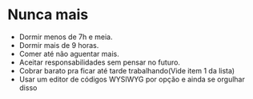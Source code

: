 Nunca mais
==========

* Dormir menos de 7h e meia.
* Dormir mais de 9 horas.
* Comer até não aguentar mais.
* Aceitar responsabilidades sem pensar no futuro.
* Cobrar barato pra ficar até tarde trabalhando(Vide item 1 da lista)
* Usar um editor de códigos WYSIWYG por opção e ainda se orgulhar disso